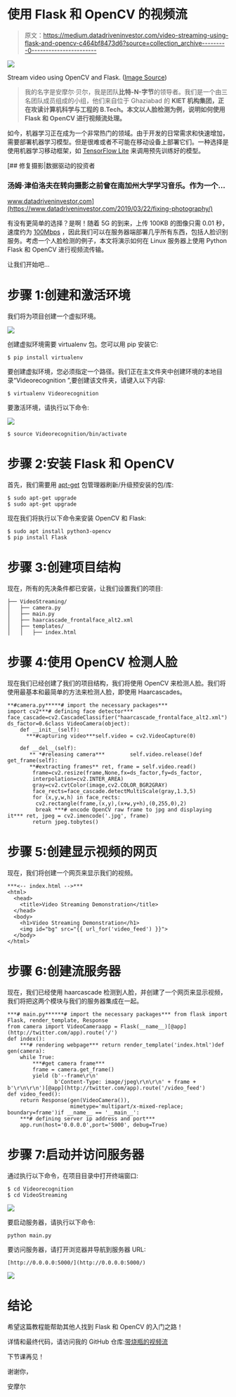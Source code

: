 # 使用 Flask 和 OpenCV 的视频流

> 原文：<https://medium.datadriveninvestor.com/video-streaming-using-flask-and-opencv-c464bf8473d6?source=collection_archive---------0----------------------->

![](img/89831ae204ac17c669dde4debf72a239.png)

Stream video using OpenCV and Flask. ([Image Source](https://www.pyimagesearch.com/2019/09/02/opencv-stream-video-to-web-browser-html-page/))

> 我的名字是安摩尔·贝尔，我是团队**比特-N-字节**的领导者。我们是一个由三名团队成员组成的小组，他们来自位于 Ghaziabad 的 **KIET 机构集团，正在攻读计算机科学与工程的 B.Tech。本文以人脸检测为例，说明如何使用 Flask 和 OpenCV 进行视频流处理。**

如今，机器学习正在成为一个非常热门的领域。由于开发的日常需求和快速增加，需要部署机器学习模型。但是很难或者不可能在移动设备上部署它们。一种选择是使用机器学习移动框架，如 [TensorFlow Lite](https://www.tensorflow.org/lite) 来调用预先训练好的模型。

[](https://www.datadriveninvestor.com/2019/03/22/fixing-photography/) [## 修复摄影|数据驱动的投资者

### 汤姆·津伯洛夫在转向摄影之前曾在南加州大学学习音乐。作为一个…

www.datadriveninvestor.com](https://www.datadriveninvestor.com/2019/03/22/fixing-photography/) 

有没有更简单的选择？是啊！随着 5G 的到来，上传 100KB 的图像只需 0.01 秒，速度约为 [100Mbps](https://5g.co.uk/guides/how-fast-is-5g/) ，因此我们可以在服务器端部署几乎所有东西，包括人脸识别服务。考虑一个人脸检测的例子，本文将演示如何在 Linux 服务器上使用 Python Flask 和 OpenCV 进行视频流传输。

让我们开始吧…

# 步骤 1:创建和激活环境

我们将为项目创建一个虚拟环境。

![](img/5b847007d63ff6cf561fc5c4f4ab66ac.png)

创建虚拟环境需要 virtualenv 包。您可以用 pip 安装它:

```
$ pip install virtualenv
```

要创建虚拟环境，您必须指定一个路径。我们正在主文件夹中创建环境的本地目录“Videorecognition ”,要创建该文件夹，请键入以下内容:

```
$ virtualenv Videorecognition
```

要激活环境，请执行以下命令:

![](img/2b76df5e3d1027e61c29a24f60dc1682.png)

```
$ source Videorecognition/bin/activate
```

# 步骤 2:安装 Flask 和 OpenCV

首先，我们需要用 [apt-get](https://help.ubuntu.com/community/AptGet/Howto) 包管理器刷新/升级预安装的包/库:

```
$ sudo apt-get upgrade
$ sudo apt-get upgrade 
```

现在我们将执行以下命令来安装 OpenCV 和 Flask:

```
$ sudo apt install python3-opencv
$ pip install Flask
```

# 步骤 3:创建项目结构

现在，所有的先决条件都已安装，让我们设置我们的项目:

```
├── VideoStreaming/
│   ├── camera.py
│   ├── main.py
│   ├── haarcascade_frontalface_alt2.xml
│   ├── templates/
│   │   ├── index.html
```

# 步骤 4:使用 OpenCV 检测人脸

现在我们已经创建了我们的项目结构，我们将使用 OpenCV 来检测人脸。我们将使用最基本和最简单的方法来检测人脸，即使用 Haarcascades。

```
**#camera.py*****# import the necessary packages***
import cv2***# defining face detector***
face_cascade=cv2.CascadeClassifier("haarcascade_frontalface_alt2.xml")
ds_factor=0.6class VideoCamera(object):
    def __init__(self):
      ***#capturing video***self.video = cv2.VideoCapture(0)

    def __del__(self):
       ** *#releasing camera***        self.video.release()def get_frame(self):
       **#extracting frames** ret, frame = self.video.read()
        frame=cv2.resize(frame,None,fx=ds_factor,fy=ds_factor,
        interpolation=cv2.INTER_AREA)                    
        gray=cv2.cvtColor(image,cv2.COLOR_BGR2GRAY)
        face_rects=face_cascade.detectMultiScale(gray,1.3,5)
        for (x,y,w,h) in face_rects:
         cv2.rectangle(frame,(x,y),(x+w,y+h),(0,255,0),2)
         break ***# encode OpenCV raw frame to jpg and displaying it*** ret, jpeg = cv2.imencode('.jpg', frame)
        return jpeg.tobytes()
```

# 步骤 5:创建显示视频的网页

现在，我们将创建一个网页来显示我们的视频。

```
***<-- index.html -->***
<html>
  <head>
    <title>Video Streaming Demonstration</title>
  </head>
  <body>
    <h1>Video Streaming Demonstration</h1>
    <img id="bg" src="{{ url_for('video_feed') }}">
  </body>
</html>
```

# 步骤 6:创建流服务器

现在，我们已经使用 haarcascade 检测到人脸，并创建了一个网页来显示视频，我们将把这两个模块与我们的服务器集成在一起。

```
***# main.py******# import the necessary packages*** from flask import Flask, render_template, Response
from camera import VideoCameraapp = Flask(__name__)[@app](http://twitter.com/app).route('/')
def index():
    ***# rendering webpage*** return render_template('index.html')def gen(camera):
    while True:
        ***#get camera frame***
        frame = camera.get_frame()
        yield (b'--frame\r\n'
               b'Content-Type: image/jpeg\r\n\r\n' + frame + b'\r\n\r\n')[@app](http://twitter.com/app).route('/video_feed')
def video_feed():
    return Response(gen(VideoCamera()),
                    mimetype='multipart/x-mixed-replace; boundary=frame')if __name__ == '__main__':
    ***# defining server ip address and port***
    app.run(host='0.0.0.0',port='5000', debug=True)
```

# 步骤 7:启动并访问服务器

通过执行以下命令，在项目目录中打开终端窗口:

```
$ cd Videorecognition
$ cd VideoStreaming
```

![](img/49d4c06f11b6a44c4048f163928a0d34.png)

要启动服务器，请执行以下命令:

```
python main.py
```

要访问服务器，请打开浏览器并导航到服务器 URL:

```
[http://0.0.0.0:5000/](http://0.0.0.0:5000/)
```

![](img/053dd247cecad392730fc9100c5aae07.png)

# 结论

希望这篇教程能帮助其他人找到 Flask 和 OpenCV 的入门之路！

详情和最终代码，请访问我的 GitHub 仓库:[带烧瓶的视频流](https://github.com/behl1anmol/VideoStreamingFlask)

下节课再见！

谢谢你，

安摩尔